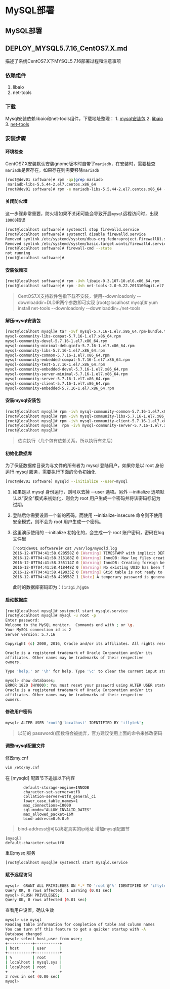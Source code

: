 # MySQL部署

## MySQL部署

## DEPLOY\_MYSQL5.7.16\_CentOS7.X.md

描述了系统CentOS7.X下MYSQL5.7.16部署过程和注意事项

### 依赖组件

1. libaio
2. net-tools

### 下载

Mysql安装依赖libaio和net-tools组件，下载地址整理： 1. [mysql安装包](http://192.168.65.191:8082/installs/mysql/mysql-5.7.16-1.el7.x86_64.rpm-bundle.tar) 2. [libaio](http://192.168.65.191:8082/installs/mysql/libaio-0.3.107-10.el6.x86_64.rpm) 3. [net-tools](http://192.168.65.191:8082/installs/mysql/net-tools-2.0-0.22.20131004git.el7.x86_64.rpm)

### 安装步骤

#### 环境检查

CentOS7.X安装默认安装gnome版本时自带了`mariadb`，在安装时，需要检查`mariadb`是否存在，如果存在则需要移除`mariadb`

```bash
[root@dev01 software]# rpm -qa|grep mariadb
 mariadb-libs-5.5.44-2.el7.centos.x86_64 
[root@dev01 software]# rpm -e mariadb-libs-5.5.44-2.el7.centos.x86_64 --nodeps
```

#### 关闭防火墙

这一步骤非常重要，防火墙如果不关闭可能会导致开启`mysql`远程访问时，出现`10060`错误

```bash
[root@localhost software]# systemctl stop firewalld.service 
[root@localhost software]# systemctl disable firewalld.service 
Removed symlink /etc/systemd/system/dbus-org.fedoraproject.FirewallD1.service.
Removed symlink /etc/systemd/system/basic.target.wants/firewalld.service.
[root@localhost software]# firewall-cmd --state
not running
[root@localhost software]#
```

#### 安装依赖项

```bash
[root@localhost software]# rpm -Uvh libaio-0.3.107-10.el6.x86_64.rpm
[root@localhost software]# rpm -Uvh net-tools-2.0-0.22.20131004git.el7.x86_64.rpm
```

> CentOS7.X支持软件包指下载不安装，使用--downloadonly --downloaddir=DLDIR两个参数即可实现 \[root@localhost mysql\]\# yum install net-tools --downloadonly --downloaddir=./net-tools

#### 解压mysql安装包

```bash
[root@localhost mysql]# tar -xvf mysql-5.7.16-1.el7.x86_64.rpm-bundle.tar 
mysql-community-libs-compat-5.7.16-1.el7.x86_64.rpm
mysql-community-devel-5.7.16-1.el7.x86_64.rpm
mysql-community-minimal-debuginfo-5.7.16-1.el7.x86_64.rpm
mysql-community-libs-5.7.16-1.el7.x86_64.rpm
mysql-community-common-5.7.16-1.el7.x86_64.rpm
mysql-community-embedded-compat-5.7.16-1.el7.x86_64.rpm
mysql-community-test-5.7.16-1.el7.x86_64.rpm
mysql-community-embedded-devel-5.7.16-1.el7.x86_64.rpm
mysql-community-server-minimal-5.7.16-1.el7.x86_64.rpm
mysql-community-server-5.7.16-1.el7.x86_64.rpm
mysql-community-client-5.7.16-1.el7.x86_64.rpm
mysql-community-embedded-5.7.16-1.el7.x86_64.rpm
```

#### 安装mysql安装包

```bash
[root@localhost mysql]# rpm -ivh mysql-community-common-5.7.16-1.el7.x86_64.rpm 
[root@localhost mysql]# rpm -ivh mysql-community-libs-5.7.16-1.el7.x86_64.rpm
[root@localhost mysql]# rpm -ivh mysql-community-client-5.7.16-1.el7.x86_64.rpm 
[root@localhost mysql]#  rpm -ivh mysql-community-server-5.7.16-1.el7.x86_64.rpm
[root@localhost mysql]#
```

> 依次执行（几个包有依赖关系，所以执行有先后）

#### 初始化数据库

为了保证数据库目录为与文件的所有者为 mysql 登陆用户，如果你是以 root 身份运行 mysql 服务，需要执行下面的命令初始化

```bash
[root@dev01 software] mysqld --initialize --user=mysql
```

1. 如果是以 mysql 身份运行，则可以去掉 --user 选项。另外 --initialize 选项默认以“安全”模式来初始化，则会为 root 用户生成一个密码并将该密码标记为过期，
2. 登陆后你需要设置一个新的密码，而使用 --initialize-insecure 命令则不使用安全模式，则不会为 root 用户生成一个密码。
3. 这里演示使用的 --initialize 初始化的，会生成一个 root 账户密码，密码在log文件里

   ```bash
   [root@dev01 software]# cat /var/log/mysqld.log 
   2016-12-07T04:41:58.028558Z 0 [Warning] TIMESTAMP with implicit DEFAULT value is deprecated. Please use --explicit_defaults_for_timestamp server option (see documentation for more details).
   2016-12-07T04:41:58.315188Z 0 [Warning] InnoDB: New log files created, LSN=45790
   2016-12-07T04:41:58.355114Z 0 [Warning] InnoDB: Creating foreign key constraint system tables.
   2016-12-07T04:41:58.418448Z 0 [Warning] No existing UUID has been found, so we assume that this is the first time that this server has been started. Generating a new UUID: 7cc98831-bc37-11e6-a263-000c29f902dc.
   2016-12-07T04:41:58.419935Z 0 [Warning] Gtid table is not ready to be used. Table 'mysql.gtid_executed' cannot be opened.
   2016-12-07T04:41:58.420558Z 1 [Note] A temporary password is generated for root@localhost: )1r3gi,hjgQa
   ```

   此时的数据库密码即为：`)1r3gi,hjgQa`

#### 启动数据库

```bash
[root@localhost mysql]# systemctl start mysqld.service
[root@localhost mysql]# mysql -u root -p
Enter password: 
Welcome to the MySQL monitor.  Commands end with ; or \g.
Your MySQL connection id is 2
Server version: 5.7.16

Copyright (c) 2000, 2016, Oracle and/or its affiliates. All rights reserved.

Oracle is a registered trademark of Oracle Corporation and/or its
affiliates. Other names may be trademarks of their respective
owners.

Type 'help;' or '\h' for help. Type '\c' to clear the current input statement.

mysql> show databases;
ERROR 1820 (HY000): You must reset your password using ALTER USER statement before executing this statement.
Oracle is a registered trademark of Oracle Corporation and/or its
affiliates. Other names may be trademarks of their respective
owners.
```

#### 修改用户密码

```bash
mysql> ALTER USER 'root'@'localhost' IDENTIFIED BY 'iflytek';
```

> 以前的 password\(\)函数将会被抛弃，官方建议使用上面的命令来修改密码

#### 调整mysql配置文件

修改my.cnf

```bash
vim /etc/my.cnf
```

在 \[mysqld\] 配置节下追加以下内容

```text
        default-storage-engine=INNODB
        character-set-server=utf8
        collation-server=utf8_general_ci
        lower_case_table_names=1
        max_connections=10000
        sql-mode="ALLOW_INVALID_DATES"
        max_allowed_packet=16M
        bind-address=0.0.0.0
```

> bind-address也可以绑定真实的ip地址 增加mysql配置节

```text
[mysql]
default-character-set=utf8
```

重启mysql服务

```bash
[root@localhost mysql]# systemctl start mysqld.service
```

#### 赋予远程访问

```bash
mysql>  GRANT ALL PRIVILEGES ON *.* TO 'root'@'%' IDENTIFIED BY 'iflytek' WITH GRANT OPTION;
Query OK, 0 rows affected, 1 warning (0.01 sec)
mysql> FLUSH PRIVILEGES;
Query OK, 0 rows affected (0.01 sec)
```

查看用户设置，确认生效

```bash
mysql> use mysql
Reading table information for completion of table and column names
You can turn off this feature to get a quicker startup with -A
Database changed
mysql> select host,user from user;
+-----------+-----------+
| host      | user      |
+-----------+-----------+
| %         | root      |
| localhost | mysql.sys |
| localhost | root      |
+-----------+-----------+
3 rows in set (0.00 sec)
mysql>
```

